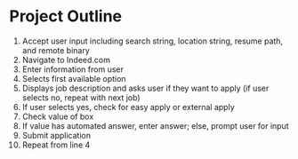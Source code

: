 
# Project Outline

1. Accept user input including search string, location string, resume path, and remote binary  
2. Navigate to Indeed.com  
3. Enter information from user  
4. Selects first available option  
5. Displays job description and asks user if they want to apply (if user selects no, repeat with next job)  
6. If user selects yes, check for easy apply or external apply  
7. Check value of box  
8. If value has automated answer, enter answer; else, prompt user for input  
9. Submit application  
10. Repeat from line 4  